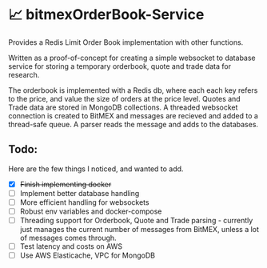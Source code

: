 # :chart_with_upwards_trend: bitmexOrderBook-Service  

Provides a Redis Limit Order Book implementation with other functions.

Written as a proof-of-concept for creating a simple websocket to database service for storing a temporary orderbook, quote and trade data for research. 

The orderbook is implemented with a Redis db, where each each key refers to the price, and value the size of orders at the price level. Quotes and Trade data are stored in MongoDB collections. A threaded websocket connection is created to BitMEX and messages are recieved and added to a thread-safe queue. A parser reads the message and adds to the databases.

## Todo:
Here are the few things I noticed, and wanted to add.

- [x] ~~Finish implementing docker~~
- [ ] Implement better database handling
- [ ] More efficient handling for websockets
- [ ] Robust env variables and docker-compose
- [ ] Threading support for Orderbook, Quote and Trade parsing - currently just manages the current number of messages from BitMEX, unless a lot of messages comes through.
- [ ] Test latency and costs on AWS
- [ ] Use AWS Elasticache, VPC for MongoDB 